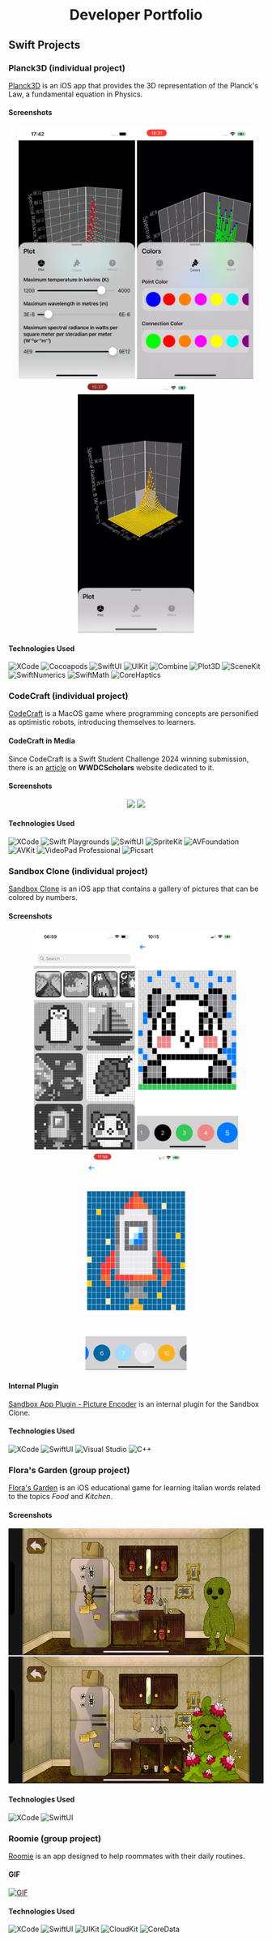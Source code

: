 <h1 align="center">Developer Portfolio</h1>

<h2>Swift Projects</h2>

<h3>Planck3D (individual project)</h3>

<a href="https://github.com/MariaChemerys/Planck3D">Planck3D</a> is an iOS app that provides the 3D representation of the Planck's Law, a fundamental equation in Physics.<br>

<h4>Screenshots</h4>

<p align="center">
<img src="https://github.com/MariaChemerys/Planck3D/blob/main/Planck3D%20Screenshot%201.png?raw=true" width="230" height=auto/>
<img src="https://github.com/MariaChemerys/Planck3D/blob/main/Planck3D%20Screenshot%204.png?raw=true" width="230" height=auto/>
<img src="https://github.com/MariaChemerys/Planck3D/blob/main/Planck3D%20Screenshot%205.png?raw=true" width="230" height=auto/>
</p>

<h4>Technologies Used</h4>
<p align="left">
  <img src="https://img.shields.io/badge/XCode-blue?style=for-the-badge&logo=#5B4638" alt="XCode" />
  <img src="https://img.shields.io/badge/Cocoapods-red?style=for-the-badge&logo=#5B4638" alt="Cocoapods" />
  <img src="https://img.shields.io/badge/SwiftUI-fffb0a?style=for-the-badge&logo=#5B4638" alt="SwiftUI" />
  <img src="https://img.shields.io/badge/UIKit-4bff0a?style=for-the-badge&logo=#5B4638" alt="UIKit" />
  <img src="https://img.shields.io/badge/Combine-ef13f2?style=for-the-badge" alt="Combine" />
  <img src="https://img.shields.io/badge/Plot3D-ba91ff?style=for-the-badge" alt="Plot3D" />
  <img src="https://img.shields.io/badge/SceneKit-f74fa3?style=for-the-badge" alt="SceneKit" />
  <img src="https://img.shields.io/badge/SwiftNumerics-6b4ff7?style=for-the-badge" alt="SwiftNumerics" />
  <img src="https://img.shields.io/badge/SwiftMath-4ff7b4?style=for-the-badge" alt="SwiftMath" />
  <img src="https://img.shields.io/badge/CoreHaptics-fabc1e?style=for-the-badge" alt="CoreHaptics" />
</p>



<h3>CodeCraft (individual project)</h3>

<a href="https://github.com/MariaChemerys/CodeCraft_Apple_SSC_2024_Winner_Project">CodeCraft</a> is a MacOS game where programming concepts are personified as optimistic robots, introducing themselves to learners.<br>

<h4>CodeCraft in Media</h4>
Since CodeCraft is a Swift Student Challenge 2024 winning submission, there is an <a href="https://www.wwdcscholars.com/s/AF0E97E9-56FA-48F4-9AD1-B34692D4F326/2024">article</a> on
<b>WWDCScholars</b> website dedicated to it.

<h4>Screenshots</h4>
<p align="center">
<img src="https://github.com/MariaChemerys/CodeCraft_Apple_SSC_2024_Winner_Project/blob/main/CodeCraft%20Comic%20Screenshot.png?raw=true" width=auto height="300"/>
<img src="https://github.com/MariaChemerys/CodeCraft_Apple_SSC_2024_Winner_Project/blob/main/CodeCraft%20Loop%20and%20Array%20Screenshot.png?raw=true" width=auto height="300"/>
</p>

<h4>Technologies Used</h4>
<p align="left">
  <img src="https://img.shields.io/badge/XCode-blue?style=for-the-badge&logo=#5B4638" alt="XCode" />
  <img src="https://img.shields.io/badge/Swift%20Playgrounds-fc5c17?style=for-the-badge" alt="Swift Playgrounds" />
  <img src="https://img.shields.io/badge/SwiftUI-fffb0a?style=for-the-badge&logo=#5B4638" alt="SwiftUI" />
  <img src="https://img.shields.io/badge/SpriteKit-17fce2?style=for-the-badge" alt="SpriteKit" />
  <img src="https://img.shields.io/badge/AVFoundation-ff0f83?style=for-the-badge" alt="AVFoundation" />
  <img src="https://img.shields.io/badge/AVKit-9ecdff?style=for-the-badge" alt="AVKit" />
  <img src="https://img.shields.io/badge/VideoPad%20Professional-09ad03?style=for-the-badge" alt="VideoPad Professional" />
  <img src="https://img.shields.io/badge/Picsart-ee33ff?style=for-the-badge" alt="Picsart" />
</p>



<h3>Sandbox Clone (individual project)</h3>
<a href="https://github.com/MariaChemerys/Sandbox_Clone_iOS">Sandbox Clone</a> is an iOS app that contains a gallery of pictures that can be colored by numbers. <br>

<h4>Screenshots</h4>
<p align="center">
<img src="https://github.com/MariaChemerys/Sandbox_Clone_iOS/blob/main/Sandbox%20Screenshot%201.PNG?raw=true" width="200" height=auto />
<img src="https://github.com/MariaChemerys/Sandbox_Clone_iOS/blob/main/Sandbox%20Screenshot%202.PNG?raw=true" width="200" height=auto />
<img src="https://github.com/MariaChemerys/Sandbox_Clone_iOS/blob/main/Sandbox%20Screenshot%203.PNG?raw=true" width="200" height=auto />
</p>

<h4>Internal Plugin</h4>
<a href="https://github.com/MariaChemerys/Sandbox_App_Plugin-Picture_Encoder">Sandbox App Plugin - Picture Encoder</a> is an internal plugin for the Sandbox Clone.

<h4>Technologies Used</h4>
<p align="left">
  <img src="https://img.shields.io/badge/XCode-blue?style=for-the-badge&logo=#5B4638" alt="XCode" />
  <img src="https://img.shields.io/badge/SwiftUI-fffb0a?style=for-the-badge&logo=#5B4638" alt="SwiftUI" />
  <img src="https://img.shields.io/badge/Visual%20Studio-7509b0?style=for-the-badge" alt="Visual Studio" />
  <img src="https://img.shields.io/badge/C++-24b8f2?style=for-the-badge" alt="C++" />
</p>



<h3>Flora's Garden (group project)</h3>
<a href="https://github.com/MariaChemerys/Flora-s-Garden">Flora's Garden</a> is an iOS educational game for learning Italian words related to the topics <em>Food</em> and <em>Kitchen</em>.

<h4>Screenshots</h4>
<p align="center">
<img src="https://github.com/MariaChemerys/Flora-s-Garden/blob/main/Flora's%20Garden%20Screenshot%202.PNG?raw=true" width=auto height="250"/>
<img src="https://github.com/MariaChemerys/Flora-s-Garden/blob/main/Flora's%20Garden%20Screenshot%201.PNG?raw=true" width=auto height="250"/>
</p>

<h4>Technologies Used</h4>
<p align="left">
  <img src="https://img.shields.io/badge/XCode-blue?style=for-the-badge&logo=#5B4638" alt="XCode" />
  <img src="https://img.shields.io/badge/SwiftUI-fffb0a?style=for-the-badge&logo=#5B4638" alt="SwiftUI" />
</p>



<h3>Roomie (group project)</h3>
<a href="https://github.com/MariaChemerys/Roomie">Roomie</a> is an app designed to help roommates with their daily routines.

<h4>GIF</h4>
<a href="https://youtu.be/JYDTZkBXT7c" target="_blank">
  <img src="https://github.com/BortoAle/Roomie/assets/59065228/10b74848-7574-42fc-999f-1f78feffdc14" alt="GIF">
</a>

<h4>Technologies Used</h4>
<p align="left">
  <img src="https://img.shields.io/badge/XCode-blue?style=for-the-badge&logo=#5B4638" alt="XCode" />
  <img src="https://img.shields.io/badge/SwiftUI-fffb0a?style=for-the-badge&logo=#5B4638" alt="SwiftUI" />
  <img src="https://img.shields.io/badge/UIKit-4bff0a?style=for-the-badge&logo=#5B4638" alt="UIKit" />
  <img src="https://img.shields.io/badge/CloudKit-3326ed?style=for-the-badge" alt="CloudKit" />
  <img src="https://img.shields.io/badge/CoreData-bab5ff?style=for-the-badge" alt="CoreData" />
</p>





